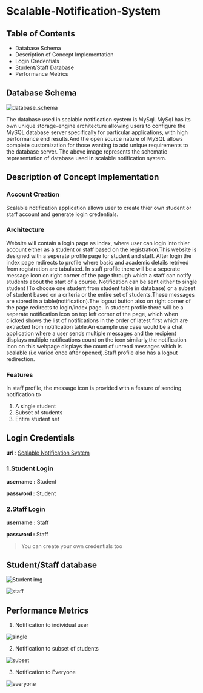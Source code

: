 # Scalable-Notification-System
## Table of Contents
- Database Schema
- Description of Concept Implementation
- Login Credentials
- Student/Staff Database
- Performance Metrics
## Database Schema
![database_schema](https://user-images.githubusercontent.com/67939612/87218556-e775b280-c2de-11ea-961d-8623d71e9d20.PNG)

The database used in scalable notification system is MySql. MySql has its own unique storage-engine architecture allowing users to configure the MySQL database server specifically for particular applications, with high performance end results.And the open source nature of MySQL allows complete customization for those wanting to add unique requirements to the database server. The above image represents the schematic representation of database used in scalable notification system.

## Description of Concept Implementation
### Account Creation

Scalable notification application allows user to create thier own student or staff account and generate login credentials.

### Architecture

Website will contain a login page as index, where user can login into thier account either as a student or staff based on the registration.This website is designed with a seperate profile page for student and staff. After login the index page redirects to profile where basic and academic details retrived from registration are tabulated. In staff profile there will be a seperate message icon on right corner of the page through which a staff can notify students about the start of a course. Notification can be sent either to single student (To choose one student from student table in database) or a subset of student based on a criteria or the entire set of students.These messages are stored in a table(notification).The logout button also on right corner of the page redirects to login/index page. In student profile there will be a seperate notification icon on top left corner of the page, which when clicked shows the list of notifications in the order of latest first which are extracted from notification table.An example use case would be a chat application where a user sends multiple messages and the recipient displays multiple notifications count on the icon similarly,the notification icon on this webpage displays the count of unread messages which is scalable (i.e varied once after opened).Staff profile also has a logout redirection.

### Features

In staff profile, the message icon is provided with a feature of sending notification to
1. A single student
2. Subset of students
3. Entire student set

##  Login Credentials

**url** : [Scalable Notification System](akshaya.epizy.com)
       
### 1.Student Login

**username :** Student

**password :** Student

### 2.Staff Login

**username :** Staff

**password :** Staff
>You can create your own credentials too

## Student/Staff database

![Student img](https://user-images.githubusercontent.com/67939612/87223435-db521b00-c307-11ea-909e-93a1c0dcb58b.PNG)

![staff](https://user-images.githubusercontent.com/67939612/87223558-fe30ff00-c308-11ea-9fe4-0a6e65e9fecf.PNG)

## Performance Metrics

1. Notification to individual user

![single](https://user-images.githubusercontent.com/67939612/87223670-c9717780-c309-11ea-842e-d90bc0c30c1f.PNG)

2. Notification to subset of students

![subset](https://user-images.githubusercontent.com/67939612/87223754-603e3400-c30a-11ea-84f4-158a646dd79d.PNG)

3. Notification to Everyone

![everyone](https://user-images.githubusercontent.com/67939612/87223808-f2463c80-c30a-11ea-977d-e2ed2a41273a.PNG)



